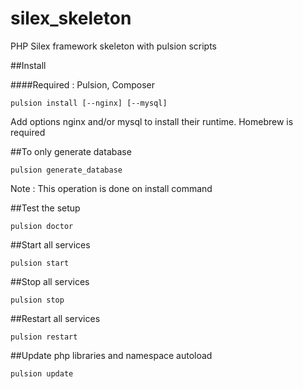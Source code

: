 # silex_skeleton
PHP Silex framework skeleton with pulsion scripts

##Install

####Required : Pulsion, Composer

    pulsion install [--nginx] [--mysql]

Add options nginx and/or mysql to install their runtime. Homebrew is required

##To only generate database

    pulsion generate_database
Note : This operation is done on install command

##Test the setup

    pulsion doctor

##Start all services

    pulsion start

##Stop all services

    pulsion stop

##Restart all services

    pulsion restart

##Update php libraries and namespace autoload

    pulsion update

